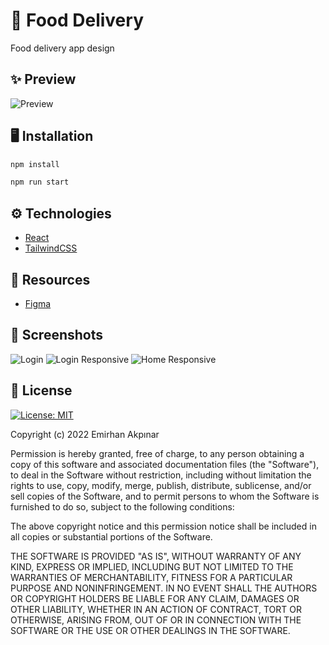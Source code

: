 # 🍔 Food Delivery

Food delivery app design

## ✨ Preview

![Preview](https://user-images.githubusercontent.com/30156531/167220852-5c6af8ca-d505-4a8e-91d6-6da28352717f.png)

## 🖥️ Installation

```sh
npm install

npm run start
```

## ⚙️ Technologies

- [React](https://reactjs.org/)
- [TailwindCSS](https://tailwindcss.com/)

## 🔭 Resources

- [Figma](https://www.figma.com/file/YMZg7LKeWtwWS4n1xUk0I0/Food-Delivery-UI---Free-(Copy))

## 📸 Screenshots

![Login](https://user-images.githubusercontent.com/30156531/167221097-61657df2-49fe-40e8-899c-3d19f756c0fc.png)
![Login Responsive](https://user-images.githubusercontent.com/30156531/167221095-746a2ab4-caae-474c-b72d-8e1e91bc8082.png)
![Home Responsive](https://user-images.githubusercontent.com/30156531/167221503-53b7db22-2d52-435b-baf0-ddb6ff59977d.png)

## 📜 License

[![License: MIT](https://img.shields.io/badge/License-MIT-yellow.svg)]()


Copyright (c) 2022 Emirhan Akpınar

Permission is hereby granted, free of charge, to any person obtaining a copy
of this software and associated documentation files (the "Software"), to deal
in the Software without restriction, including without limitation the rights
to use, copy, modify, merge, publish, distribute, sublicense, and/or sell
copies of the Software, and to permit persons to whom the Software is
furnished to do so, subject to the following conditions:

The above copyright notice and this permission notice shall be included in all
copies or substantial portions of the Software.

THE SOFTWARE IS PROVIDED "AS IS", WITHOUT WARRANTY OF ANY KIND, EXPRESS OR
IMPLIED, INCLUDING BUT NOT LIMITED TO THE WARRANTIES OF MERCHANTABILITY,
FITNESS FOR A PARTICULAR PURPOSE AND NONINFRINGEMENT. IN NO EVENT SHALL THE
AUTHORS OR COPYRIGHT HOLDERS BE LIABLE FOR ANY CLAIM, DAMAGES OR OTHER
LIABILITY, WHETHER IN AN ACTION OF CONTRACT, TORT OR OTHERWISE, ARISING FROM,
OUT OF OR IN CONNECTION WITH THE SOFTWARE OR THE USE OR OTHER DEALINGS IN THE
SOFTWARE.
